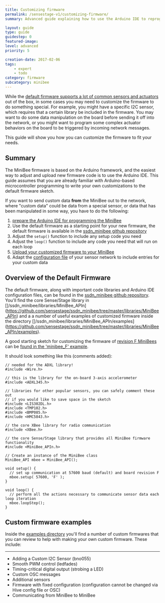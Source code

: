 ```yaml
---
title: Customizing firmware
permalink: /sensestage-v1/customizing-firmware/
summary: Advanced guide explaining how to use the Arduino IDE to reprogram and customize the firmware on the Minibees. For example, to support special I2C sensors.

layout: guide
type: guide
guidestep: 0
featured-image:
level: advanced
priority: 5

creation-date: 2017-02-06
tags:
    - expert
    - todo
category: firmware
subcategory: minibee
---
```


While the [default firmware supports a lot of common sensors and actuators](/sensestage-v1/basic-features-of-the-firmware) out of the box, in some cases you may need to customize the firmware to do something special. For example, you might have a specific I2C sensor, which requires that a certain library be included in the firmware. You may want to do some data manipulation on the board before sending it off into the network, or you might want to program some complex actuator behaviors on the board to be triggered by incoming network messages.

This guide will show you how you can customize the firmware to fit your needs.

## Summary

The MiniBee firmware is based on the Arduino framework, and the easiest way to adjust and upload new firmware code is to use the Arduino IDE. This guide assumes that you are already familiar with Arduino-based microcontroller programming to write your own customizations to the default firmware sketch.

If you want to send custom data __from__ the MiniBee out to the network, where "custom data" could be data from a special sensor, or data that has been manipulated in some way, you have to do the following:

1.  [prepare the Arduino IDE for programming the MiniBee](/sensestage-v1/programming-the-minibee-with-arduino/)
2.  Use the default firmware as a starting point for your new firmware, the default firmware is available in the [ssdn_minibee github repository](https://github.com/sensestage/ssdn_minibee)
3.  Adjust the `setup()` function to include any setup code you need
4.  Adjust the `loop()` function to include any code you need that will run on each loop
5.  [Upload your customized firmware to your MiniBee](http://127.0.0.1:4000/sensestage-v1/programming-the-minibee-with-arduino/uploading-firmware)
6.  Adapt the [configuration file](#adaptconfig) of your sensor network to include entries for your custom data

## Overview of the Default Firmware

The default firmware, along with important code libraries and Arduino IDE configuration files, can be found in the [ssdn_minibee github repository](https://github.com/sensestage/ssdn_minibee). You'll find the core Sense/Stage library in []/ssdn_minibee/libraries/MiniBee_APIn](https://github.com/sensestage/ssdn_minibee/tree/master/libraries/MiniBee_APIn) and a a number of useful examples of customized firmware inside the directory []/ssdn_minibee/libraries/MiniBee_APIn/examples](https://github.com/sensestage/ssdn_minibee/tree/master/libraries/MiniBee_APIn/examples).

A good starting sketch for customizing the firmware of [revision F MiniBees](/sensestage-v1/minibee-board-reference/) can be [found in the 'minibee_F' example](https://github.com/sensestage/ssdn_minibee/tree/master/libraries/MiniBee_APIn/examples/minibee_).

It should look something like this (comments added):


```
// needed for the ADXL library!
#include <Wire.h>

// this is the library for the on-board 3-axis accelerometer
#include <ADXL345.h>

// libraries for other popular sensors, you can safely comment these out
// if you would like to save space in the sketch
#include <LIS302DL.h>
#include <TMP102.h>
#include <BMP085.h>
#include <HMC5843.h>

// the core XBee library for radio communication
#include <XBee.h>

// the core Sense/Stage library that provides all MiniBee firmware functionality
#include <MiniBee_APIn.h>

// Create an instance of the MiniBee class
MiniBee_API mbee = MiniBee_API();

void setup() {
  // set up communication at 57600 baud (default) and board revision F
  mbee.setup( 57600, 'F' );
}

void loop() {
  // perform all the actions necessary to communicate sensor data each loop iteration
  mbee.loopStep();
}
```



## Custom firmware examples

Inside the [examples directory](https://github.com/sensestage/ssdn_minibee/tree/master/libraries/MiniBee_APIn/examples) you'll find a number of custom firmwares that you can review to help with making your own custom firmware. These include:

------------------------

* Adding a Custom I2C Sensor (bno055)
* Smooth PWM control (ledfades)
* Timing-critical digital output (strobing a LED)
* Custom OSC messages
* Additional sensors
* Firmware with fixed configuration (configuration cannot be changed via Hive config file or OSC)
* Communicating from MiniBee to MiniBee
